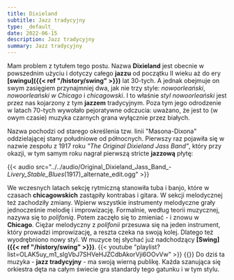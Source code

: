 ```yaml
---
title: Dixieland
subtitle: Jazz tradycyjny
type: _default_
date: 2022-06-15
description: Jazz tradycyjny
summary: Jazz tradycyjny
---
```

Mam problem z tytułem tego postu. Nazwa __Dixieland__ jest obecnie w powszednim użyciu i dotyczy całego __jazzu__
od początku II wieku aż do ery __[swingu]({{< ref "/history/swing" >}})__ lat 30-tych. A jednak obejmuje on swym zasięgiem przynajmniej dwa,
jak nie trzy style: _nowoorleański_, _nowoorleański w Chicago_ i _chicagowski_. I to właśnie _styl nowoorleański_
jest przez nas kojarzony z tym __jazzem__ tradycyjnym. Poza tym jego odrodzenie w latach 70-tych wywołało pejoratywne
odczucia: uważano, że jest to (w owym czasie) muzyka czarnych grana wyłącznie przez białych.

Nazwa pochodzi od starego określenia tzw. linii "Masona-Dixona" oddzielającej stany południowe od północnych.
Pierwszy raz pojawiła się w nazwie zespołu z 1917 roku _"The Original Dixieland Jass Band"_, który przy okazji,
w tym samym roku nagrał pierwszą stricte __jazzową__ płytę:

{{< audio src="../../audio/Original_Dixieland_Jass_Band_-_Livery_Stable_Blues_(1917)_alternate_edit.ogg" >}}

We wczesnych latach sekcję rytmiczną stanowiła tuba i banjo, które w czasach __chicagowskich__ zastąpiły kontrabas
i gitara. W sekcji melodycznej też zachodziły zmiany. Wpierw wszystkie instrumenty melodyczne grały jednocześnie
melodię i improwizację. Formalnie, według teorii muzycznej, nazywa się to _polifonią_. Potem zaczęło się to zmieniać - 
i znowu w __Chicago__. Ciężar melodyczny z _polifonii_ przesuwa się na jeden instrument, który prowadzi improwizację, a
reszta czeka na swoją kolej. Dlatego też wyodrębniono nowy styl. W muzyce tej słychać już nadchodzący 
__[Swing]({{< ref "/history/swing" >}})__.
{{< youtube "playlist?list=OLAK5uy_m1_sIgVbJ7SHVeHJZCdbAkorVji6OOvVw" >}}
{{<divider>}}
Do dziś ta muzyka - __jazz tradycyjny__ - ma swoją wierną publikę. Każda szanująca się orkiestra dęta na całym świecie
gra standardy tego gatunku i w tym stylu.